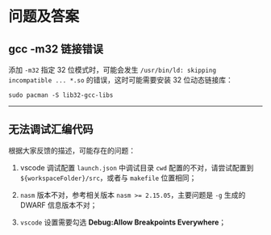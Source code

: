 # 问题及答案

## gcc -m32 链接错误

添加 `-m32` 指定 32 位模式时，可能会发生 `/usr/bin/ld: skipping incompatible ... *.so` 的错误，这时可能需要安装 32 位动态链接库：

    sudo pacman -S lib32-gcc-libs

-----

## 无法调试汇编代码

根据大家反馈的描述，可能存在的问题：

1. vscode 调试配置 `launch.json` 中调试目录 `cwd` 配置的不对，请尝试配置到 `${workspaceFolder}/src`，或者与 `makefile` 位置相同；

2. `nasm` 版本不对，参考相关版本 `nasm >= 2.15.05`，主要问题是 `-g` 生成的 DWARF 信息版本不对；

3. `vscode` 设置需要勾选 **Debug:Allow Breakpoints Everywhere**；

